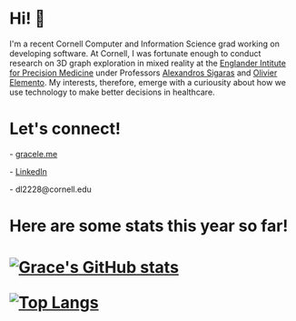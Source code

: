 <h1 align="left">
Hi! 👋
</h1>

<p align="left">
I'm a recent Cornell Computer and Information Science grad working on developing software. At Cornell, I was fortunate enough to conduct research on 3D graph exploration in mixed reality at the <a href="https://eipm.weill.cornell.edu/">Englander Intitute for Precision Medicine</a> under Professors  <a href="https://eipm.weill.cornell.edu/team/alex-sigaras/">Alexandros Sigaras</a> and <a href="https://eipm.weill.cornell.edu/team/olivier-elemento-3/">Olivier Elemento</a>. My interests, therefore, emerge with a curiousity about how we use technology to make better decisions in healthcare.
</p>

<h1 align="left">
Let's connect!
</h1>

<p align="left">
  - <a href="https://www.gracele.me/">gracele.me</a>   
 </p>
 
 <p align="left">
  - <a href="https://www.linkedin.com/in/grace-le-536139100/">LinkedIn</a>   
 </p>
 
  <p align="left">
  - dl2228@cornell.edu
 </p>


<h1 align="left">
Here are some stats this year so far!
</h1>
 
<h1 float="left">

[![Grace's GitHub stats](https://github-readme-stats.vercel.app/api?username=lpqdao)](https://github.com/lpqdao/github-readme-stats) 
  
[![Top Langs](https://github-readme-stats.vercel.app/api/top-langs/?username=lpqdao&layout=compact)](https://github.com/lpqdao/github-readme-stats)




</h1>
<!--
**lpqdao/lpqdao** is a ✨ _special_ ✨ repository because its `README.md` (this file) appears on your GitHub profile.

Here are some ideas to get you started:

- 🔭 I’m currently working on ...
- 🌱 I’m currently learning ...
- 👯 I’m looking to collaborate on ...
- 🤔 I’m looking for help with ...
- 💬 Ask me about ...
- 📫 How to reach me: ...
- 😄 Pronouns: ...
- ⚡ Fun fact: ...
-->
